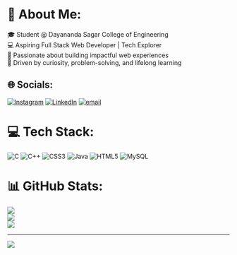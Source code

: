 # 💫 About Me:
🎓 Student @ Dayananda Sagar College of Engineering<br>💻 Aspiring Full Stack Web Developer | Tech Explorer<br>🚀 Passionate about building impactful web experiences<br>🧠 Driven by curiosity, problem-solving, and lifelong learning


## 🌐 Socials:
[![Instagram](https://img.shields.io/badge/Instagram-%23E4405F.svg?logo=Instagram&logoColor=white)](https://instagram.com/anany.a.15) [![LinkedIn](https://img.shields.io/badge/LinkedIn-%230077B5.svg?logo=linkedin&logoColor=white)](https://linkedin.com/in/https://www.linkedin.com/in/ananya-v-gowda-9479a72a1/) [![email](https://img.shields.io/badge/Email-D14836?logo=gmail&logoColor=white)](mailto:ananyagowda015@gmail.com) 

# 💻 Tech Stack:
![C](https://img.shields.io/badge/c-%2300599C.svg?style=plastic&logo=c&logoColor=white) ![C++](https://img.shields.io/badge/c++-%2300599C.svg?style=plastic&logo=c%2B%2B&logoColor=white) ![CSS3](https://img.shields.io/badge/css3-%231572B6.svg?style=plastic&logo=css3&logoColor=white) ![Java](https://img.shields.io/badge/java-%23ED8B00.svg?style=plastic&logo=openjdk&logoColor=white) ![HTML5](https://img.shields.io/badge/html5-%23E34F26.svg?style=plastic&logo=html5&logoColor=white) ![MySQL](https://img.shields.io/badge/mysql-4479A1.svg?style=plastic&logo=mysql&logoColor=white)
# 📊 GitHub Stats:
![](https://github-readme-stats.vercel.app/api?username=AnanyaVGowda&theme=onedark&hide_border=false&include_all_commits=true&count_private=true)<br/>
![](https://nirzak-streak-stats.vercel.app/?user=AnanyaVGowda&theme=onedark&hide_border=false)<br/>
![](https://github-readme-stats.vercel.app/api/top-langs/?username=AnanyaVGowda&theme=onedark&hide_border=false&include_all_commits=true&count_private=true&layout=compact)

---
[![](https://visitcount.itsvg.in/api?id=AnanyaVGowda&icon=0&color=6)](https://visitcount.itsvg.in)
